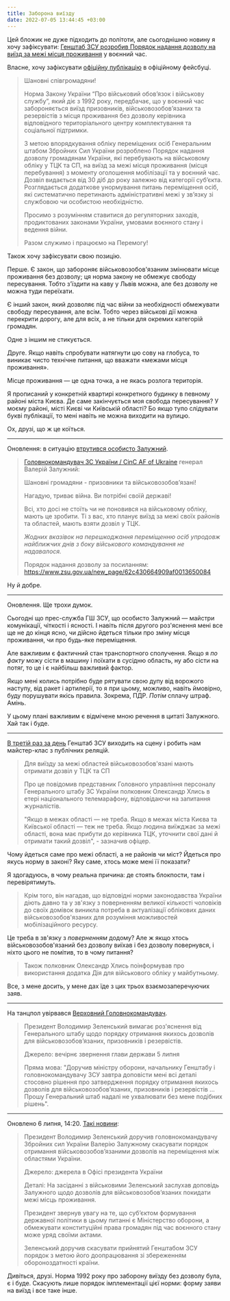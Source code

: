 ```yaml
---
title: Заборона виїзду
date: 2022-07-05 13:44:45 +03:00
---
```


Цей бложик не дуже підходить до політоти, але сьогоднішню новину я хочу зафіксувати: [Генштаб ЗСУ розробив Порядок надання дозволу на виїзд за межі місця проживання][1] у воєнний час.

Власне, хочу зафіксувати [офіційну публікацію][2] в офіційному фейсбуці.

> Шановні співгромадяни! 
>
> Норма Закону України “Про військовий обов’язок і військову службу”, який діє з 1992 року, передбачає, що у воєнний час забороняється виїзд призовників, військовозобов’язаних та резервістів з місця проживання без дозволу керівника відповідного територіального центру комплектування та соціальної підтримки. 
>
> З метою впорядкування обліку переміщених осіб Генеральним штабом Збройних Сил України розроблено Порядок надання дозволу громадянам України, які перебувають на військовому обліку у ТЦК та СП, на виїзд за межі місця проживання (місця перебування) з моменту оголошення мобілізації та у воєнний час. Дозвіл видається від 30 діб до року залежно від категорії субʼєкта. Розглядається додаткове унормування питань переміщення осіб, які систематично перетинають адміністративні межі у звʼязку зі службовою чи особистою необхідністю. 
>
> Просимо з розумінням ставитися до регуляторних заходів, продиктованих законами України, умовами воєнного стану і ведення війни. 
>
> Разом служимо і працюємо на Перемогу!

Також хочу зафіксувати свою позицію.

Перше. Є закон, що забороняє військовозобов'язаним змінювати місце проживання без дозволу; ця норма закону не обмежує свободу пересування. Тобто з'їздити на каву у Львів можна, але без дозволу не можна туди переїхати.

Є інший закон, який дозволяє під час війни за необхідності обмежувати свободу пересування, але всім. Тобто через військові дії можна перекрити дорогу, але для всіх, а не тільки для окремих категорій громадян.

Одне з іншим не стикується.

Друге. Якщо навіть спробувати натягнути цю сову на глобуса, то виникає чисто технічне питання, що вважати «межами місця проживання».

Місце проживання — це одна точка, а не якась розлога територія.

Я прописаний у конкретній квартирі конкретного будинку в певному районі міста Києва. Де саме закінчується моя свобода пересування? У моєму районі, місті Києві чи Київській області? Бо якщо тупо слідувати букві публікації, то мені навіть не можна виходити на вулицю.

Ох, друзі, що ж це коїться.

* * *

Оновлення: в ситуацію [втрутився особисто Залужний][3].

> [Головнокомандувач ЗС України / CinC AF of Ukraine][4] генерал Валерій Залужний:
>
> Шановні громадяни - призовники та військовозобов’язані! 
>
> Нагадую, триває війна. Ви потрібні своїй державі! 
>
> Всі, хто досі не стоїть чи не поновився на військовому обліку, мають це зробити. Ті з вас, хто планує виїзд за межі своїх районів та областей, мають взяти дозвіл у ТЦК. 
>
> *Жодних вказівок на перешкоджання переміщенню осіб упродовж найближчих днів з боку військового командування не надавалося.*
>
> Порядок надання дозволу за посиланням:
> <https://www.zsu.gov.ua/new_page/62c430664909af0013650084>

Ну й добре.

* * *

Оновлення. Ще трохи думок.

Сьогодні що прес-служба ГШ ЗСУ, що особисто Залужний — майстри комунікації, чіткості і ясності. І навіть після другого роз'яснення мені все ще не до кінця ясно, чи дійсно йдеться тільки про зміну місця проживання, чи про будь-яке переміщення.

Але важливим є фактичний стан транспортного сполучення. Якщо я _по факту_ можу сісти в машину і поїхати в сусідню область, ну або сісти на потяг, то це і є найбільш важливий фактор.

Якщо мені колись потрібно буде рятувати свою дупу від ворожого наступу, від ракет і артилерії, то я при цьому, можливо, навіть ймовірно, буду порушувати якісь правила. Зокрема, ПДР. _Потім_ сплачу штраф. Амінь.

У цьому плані важливим є відмічене мною речення в цитаті Залужного. Хай так і буде.

* * *

[В третій раз за день][5] Генштаб ЗСУ виходить на сцену і робить нам майстер-клас з публічних реляцій.

> Для виїзду за межі областей військовозобов'язані мають отримати дозвіл у ТЦК та СП
>
> Про це повідомив представник Головного управління персоналу Генерального штабу ЗС України полковник Олександр Хлись в етері національного телемарафону, відповідаючи на запитання журналістів.
>
> "Якщо в межах області — не треба. Якщо в межах міста Києва та Київської області — теж не треба. Якщо людина виїжджає за межі області, вона має прибути до керівника ТЦК, уточнити свої дані й отримати такий дозвіл", - зазначив офіцер.

Чому йдеться саме про межі області, а не районів чи міст? Йдеться про якусь норму в законі? Яку саме, хтось може мені її показати?

Я здогадуюсь, в чому реальна причина: де стоять блокпости, там і перевірятимуть.

> Крім того, він нагадав, що відповідні норми законодавства України діють давно та у зв'язку з поверненням великої кількості чоловіків до своїх домівок виникла потреба в актуалізації облікових даних військовозобов'язаних для розуміння можливостей мобілізаційного ресурсу.

Це треба в зв'язку з _поверненням_ додому? Але ж якщо хтось військовозобов'язаний без дозволу виїхав і без дозволу повернувся, і ніхто цього не помітив, то в чому питання?

> Також полковник Олександр Хлись поінформував про використання додатка Дія для військового обліку у майбутньому.

Все, з мене досить, у мене дах їде з цих трьох взаємозаперечуючих заяв.

* * *

На танцпол увірвався [Верховний Головнокомандувач][6].

> Президент Володимир Зеленський вимагає роз'яснення від Генерального штабу щодо порядку отримання якихось дозволів для військовозобовʼязаних, призовників і резервістів.
>
> Джерело: вечірнє звернення глави держави 5 липня
>
> Пряма мова: "Доручив міністру оборони, начальнику Генштабу і головнокомандувачу ЗСУ завтра доповісти мені всі деталі стосовно рішення про затвердження порядку отримання якихось дозволів для військовозобовʼязаних, призовників і резервістів … Прошу Генеральний штаб надалі не ухвалювати без мене подібних рішень".

* * *

Оновлено 6 липня, 14:20. [Такі новини][7]:

> Президент Володимир Зеленський доручив головнокомандувачу Збройних сил України Валерію Залужному скасувати порядок отримання військовозобов’язаними дозволів на переміщення між областями України.
>
> Джерело: джерела в Офісі президента України
>
> Деталі: На засіданні з військовими Зеленський заслухав доповідь Залужного щодо дозволів для військовозобов’язаних покидати межі місць проживання. 
>
> Президент звернув увагу на те, що суб’єктом формування державної політики в цьому питанні є Міністерство оборони, а обмежувати конституційні права громадян під час воєнного стану може уряд своїми актами. 
>
> Зеленський доручив скасувати прийнятий Генштабом ЗСУ порядок з метою його доопрацювання зі збереженням обороноздатності країни.

Дивіться, друзі. Норма 1992 року про заборону виїзду без дозволу була, є і буде. Скасують лише порядок імплементації цієї норми: форму заяви на виїзд і все таке інше.

[1]: https://mobile.twitter.com/GeneralStaffUA/status/1544264520125874176
[2]: https://www.facebook.com/GeneralStaff.ua/posts/pfbid01JmyQZA6vBJi4DqCJXRMAF1MV5BCmrKKqeK1w1YLpdVQxKtVAggNfDaTC3DNVVfTl
[3]: https://www.facebook.com/GeneralStaff.ua/posts/pfbid036cXbDECgCXFPTUDXT5JiFv1FGNsBJ3pG6trPAjwJeyMBPZ9o8SQZafJqfLQ3wzQ6l
[4]: https://www.facebook.com/CinCAFU
[5]: https://www.facebook.com/GeneralStaff.ua/posts/pfbid02ya5jXFVa6aG2BwEGdSpDfyCZKRTGx9LNh7wjkEp9DadvyTg1coFH7XL2pCcWW35Jl
[6]: https://www.pravda.com.ua/news/2022/07/5/7356530/
[7]: https://www.pravda.com.ua/news/2022/07/6/7356632/
